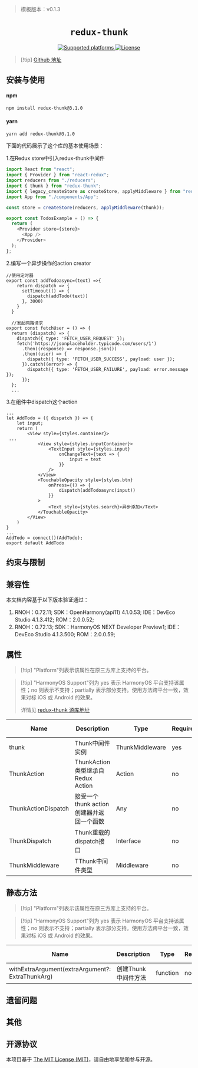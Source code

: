 <!-- {% raw %} -->
> 模板版本：v0.1.3

<p align="center">
  <h1 align="center"> <code>redux-thunk</code> </h1>
</p>
<p align="center">
    <a href="https://github.com/reduxjs/redux-thunk?tab=readme-ov-file">
        <img src="https://img.shields.io/badge/platforms-android%20|%20ios%20|%20harmony%20-lightgrey.svg" alt="Supported platforms" />
    </a>
    <a href="https://github.com/reduxjs/redux-thunk?tab=MIT-1-ov-file">
        <img src="https://img.shields.io/badge/license-MIT-green.svg" alt="License" />
    </a>
</p>

> [!tip] [Github 地址](https://github.com/reduxjs/redux-thunk)

## 安装与使用

<!-- tabs:start -->

#### **npm**

```bash
npm install redux-thunk@3.1.0
```

#### **yarn**

```bash
yarn add redux-thunk@3.1.0
```

<!-- tabs:end -->

下面的代码展示了这个库的基本使用场景：

1.在Redux store中引入redux-thunk中间件

```js
import React from "react";
import { Provider } from "react-redux";
import reducers from "./reducers";
import { thunk } from "redux-thunk";
import { legacy_createStore as createStore, applyMiddleware } from "redux";
import App from "./components/App";

const store = createStore(reducers, applyMiddleware(thunk));

export const TodosExample = () => {
  return (
    <Provider store={store}>
      <App />
    </Provider>
  );
};
```

2.编写一个异步操作的action creator

```
//使用定时器
export const addTodoasync=(text) =>{
    return dispatch => {
      setTimeout(() => {
        dispatch(addTodo(text))
      }, 3000)
    }
  }

  //发起网路请求
export const fetchUser = () => {
  return (dispatch) => {
    dispatch({ type: 'FETCH_USER_REQUEST' });
    fetch('https://jsonplaceholder.typicode.com/users/1')
      .then((response) => response.json())
      .then((user) => {
        dispatch({ type: 'FETCH_USER_SUCCESS', payload: user });
      }).catch((error) => {
        dispatch({ type: 'FETCH_USER_FAILURE', payload: error.message });
      });
  };
  ...
```

3.在组件中dispatch这个action

```
...
let AddTodo = ({ dispatch }) => {
    let input;
    return (
        <View style={styles.container}>
 ...
			<View style={styles.inputContainer}>
                <TextInput style={styles.input}
                    onChangeText={text => {
                        input = text
                    }}
                />
            </View>
            <TouchableOpacity style={styles.btn}
                onPress={() => {
                    dispatch(addTodoasync(input))
                }}
            >
                <Text style={styles.search}>异步添加</Text>
            </TouchableOpacity>
        </View>
    )
}
...
AddTodo = connect()(AddTodo);
export default AddTodo
```

## 约束与限制

## 兼容性

本文档内容基于以下版本验证通过：

1. RNOH：0.72.11; SDK：OpenHarmony(api11) 4.1.0.53; IDE：DevEco Studio 4.1.3.412; ROM：2.0.0.52;
2. RNOH：0.72.13; SDK：HarmonyOS NEXT Developer Preview1; IDE：DevEco Studio 4.1.3.500; ROM：2.0.0.59;

## 属性

> [!tip] "Platform"列表示该属性在原三方库上支持的平台。

> [!tip] "HarmonyOS Support"列为 yes 表示 HarmonyOS 平台支持该属性；no 则表示不支持；partially 表示部分支持。使用方法跨平台一致，效果对标 iOS 或 Android 的效果。
>
> 详情见 [redux-thunk 源库地址](https://github.com/reduxjs/redux-thunk)

| Name                | Description                              | Type            | Required | Platform | HarmonyOS Support |
| ------------------- | ---------------------------------------- | --------------- | -------- | -------- | ----------------- |
| thunk               | Thunk中间件实例                          | ThunkMiddleware | yes      | All      | yes               |
| ThunkAction         | ThunkAction类型继承自Redux Action        | Action          | no       | All      | yes               |
| ThunkActionDispatch | 接受一个thunk action创建器并返回一个函数 | Any             | no       | All      | yes               |
| ThunkDispatch       | Thunk重载的dispatch接口                  | Interface       | no       | All      | yes               |
| ThunkMiddleware     | TThunk中间件类型                         | Middleware      | no       | All      | yes               |

## 静态方法

> [!tip] "Platform"列表示该属性在原三方库上支持的平台。

> [!tip] "HarmonyOS Support"列为 yes 表示 HarmonyOS 平台支持该属性；no 则表示不支持；partially 表示部分支持。使用方法跨平台一致，效果对标 iOS 或 Android 的效果。

| Name                                             | Description         | Type     | Required | Platform | HarmonyOS Support |
| ------------------------------------------------ | ------------------- | -------- | -------- | -------- | ----------------- |
| withExtraArgument(extraArgument?: ExtraThunkArg) | 创建Thunk中间件方法 | function | no       | All      | yes               |

## 遗留问题

## 其他

## 开源协议

本项目基于 [The MIT License (MIT)](https://github.com/reduxjs/redux-thunk?tab=MIT-1-ov-file)，请自由地享受和参与开源。

<!-- {% endraw %} -->